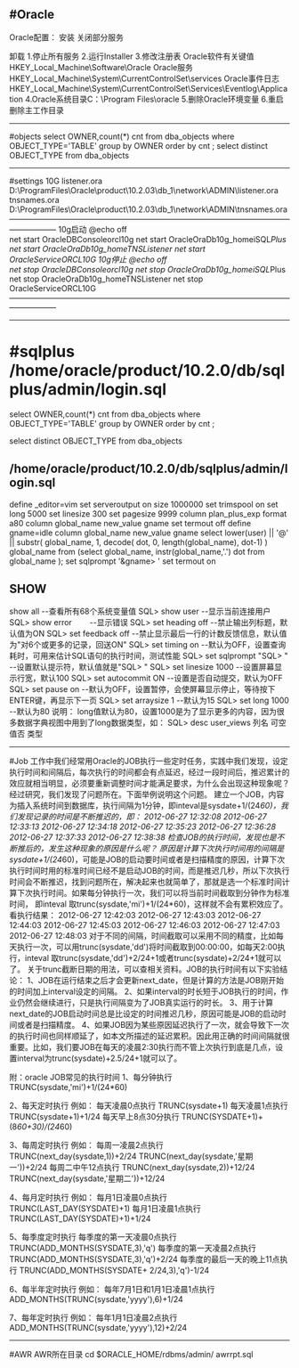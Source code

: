 #Oracle 
---

Oracle配置：
安装
关闭部分服务

卸载
1.停止所有服务
2.运行Installer
3.修改注册表
Oracle软件有关键值
HKEY_Local_Machine\Software\Oracle
Oracle服务
HKEY_Local_Machine\System\CurrentControlSet\services
Oracle事件日志
HKEY_Local_Machine\System\CurrentControlSet\Services\Eventlog\Application
4.Oracle系统目录C：\Program Files\oracle
5.删除Oracle环境变量
6.重启 删除主工作目录

---
#objects
    select OWNER,count(*) cnt from dba_objects 
    where  OBJECT_TYPE='TABLE' group by OWNER order by cnt ;
    select distinct OBJECT_TYPE from dba_objects 



---
#settings
10G
listener.ora
D:\ProgramFiles\Oracle\product\10.2.03\db_1\network\ADMIN\listener.ora
tnsnames.ora
D:\ProgramFiles\Oracle\product\10.2.03\db_1\network\ADMIN\tnsnames.ora
——————————————————————————————————————————
10g启动
@echo off  
net start OracleDBConsoleorcl10g
net start OracleOraDb10g_homeiSQL*Plus
net start OracleOraDb10g_homeTNSListener
net start OracleServiceORCL10G
10g停止
@echo off  
net stop OracleDBConsoleorcl10g
net stop OracleOraDb10g_homeiSQL*Plus
net stop OracleOraDb10g_homeTNSListener
net stop OracleServiceORCL10G
——————————————————————————————————————————



---
#sqlplus
/home/oracle/product/10.2.0/db/sqlplus/admin/login.sql
=======



select OWNER,count(*) cnt from dba_objects 
where  OBJECT_TYPE='TABLE'
group by OWNER order by cnt ;

select distinct OBJECT_TYPE from dba_objects 





## /home/oracle/product/10.2.0/db/sqlplus/admin/login.sql
define _editor=vim
set serveroutput on size 1000000
set trimspool on
set long 5000
set linesize 300
set pagesize 9999
column plan_plus_exp format a80
column global_name new_value gname
set termout off
define gname=idle
column global_name new_value gname
select lower(user) || '@' || substr( global_name, 1, decode( dot, 0, length(global_name), dot-1) ) global_name
  from (select global_name, instr(global_name,'.') dot from global_name );
set sqlprompt '&gname> '
set termout on

## SHOW
show all --查看所有68个系统变量值 
SQL> show user --显示当前连接用户 
SQL> show error　　 --显示错误 
SQL> set heading off --禁止输出列标题，默认值为ON 
SQL> set feedback off --禁止显示最后一行的计数反馈信息，默认值为"对6个或更多的记录，回送ON"
SQL> set timing on --默认为OFF，设置查询耗时，可用来估计SQL语句的执行时间，测试性能 
SQL> set sqlprompt "SQL> " --设置默认提示符，默认值就是"SQL> " 
SQL> set linesize 1000 --设置屏幕显示行宽，默认100 
SQL> set autocommit ON --设置是否自动提交，默认为OFF 
SQL> set pause on --默认为OFF，设置暂停，会使屏幕显示停止，等待按下ENTER键，再显示下一页 
SQL> set arraysize 1 --默认为15 
SQL> set long 1000 --默认为80 
说明： long值默认为80，设置1000是为了显示更多的内容，因为很多数据字典视图中用到了long数据类型，如： 
SQL> desc user_views 
列名 可空值否 类型 



---
#Job
工作中我们经常用Oracle的JOB执行一些定时任务，实践中我们发现，设定执行时间和间隔后，每次执行的时间都会有点延迟，经过一段时间后，推迟累计的效应就相当明显，必须要重新调整时间才能满足要求，为什么会出现这种现象呢？经过研究，我们发现了问题所在。下面举例说明这个问题。
建立一个JOB，内容为插入系统时间到数据库，执行间隔为1分钟，即inteval是sysdate+1/(24*60)，我们发现记录的时间是不断推迟的，即：
2012-06-27 12:32:08
2012-06-27 12:33:13
2012-06-27 12:34:18
2012-06-27 12:35:23
2012-06-27 12:36:28
2012-06-27 12:37:33
2012-06-27 12:38:38
检查JOB的执行时间，发现也是不断推后的，发生这种现象的原因是什么呢？
原因是计算下次执行时间用的间隔是sysdate+1/(24*60)，可能是JOB的启动要时间或者是扫描精度的原因，计算下次执行时间时用的标准时间已经不是启动JOB的时间，而是推迟几秒，所以下次执行时间会不断推迟，找到问题所在，解决起来也就简单了，那就是选一个标准时间计算下次执行时间。如果每分钟执行一次，我们可以将当前时间截取到分钟作为标准时间，
即inteval 取trunc(sysdate,'mi')+1/(24*60)，这样就不会有累积效应了。看执行结果：
2012-06-27 12:42:03
2012-06-27 12:43:03
2012-06-27 12:44:03
2012-06-27 12:45:03
2012-06-27 12:46:03
2012-06-27 12:47:03
2012-06-27 12:48:03
对于不同的间隔，时间截取可以采用不同的精度，比如每天执行一次，可以用trunc(sysdate,'dd')将时间截取到00:00:00，如每天2:00执行，inteval 取trunc(sysdate,'dd')+2/24+1或者trunc(sysdate)+2/24+1就可以了。
关于trunc截断日期的用法，可以查相关资料。JOB的执行时间有以下实验结论：
1、JOB在运行结束之后才会更新next_date，但是计算的方法是JOB刚开始的时间加上interval设定的间隔。
2、如果interval的时长短于JOB执行的时间，作业仍然会继续进行，只是执行间隔变为了JOB真实运行的时长。
3、用于计算next_date的JOB启动时间总是比设定的时间推迟几秒，原因可能是JOB的启动时间或者是扫描精度。
4、如果JOB因为某些原因延迟执行了一次，就会导致下一次的执行时间也同样顺延了，如本文所描述的延迟累积。因此用正确的时间间隔就很重要。比如，我们要JOB在每天的凌晨2:30执行而不管上次执行到底是几点，设置interval为trunc(sysdate)+2.5/24+1就可以了。


附：oracle JOB常见的执行时间
1、每分钟执行
TRUNC(sysdate,'mi')+1/(24*60)

2、每天定时执行
例如：
每天凌晨0点执行
TRUNC(sysdate+1)
每天凌晨1点执行
TRUNC(sysdate+1)+1/24
每天早上8点30分执行
TRUNC(SYSDATE+1)+(8*60+30)/(24*60)

3、每周定时执行
例如：
每周一凌晨2点执行
TRUNC(next_day(sysdate,1))+2/24
TRUNC(next_day(sysdate,'星期一'))+2/24
每周二中午12点执行
TRUNC(next_day(sysdate,2))+12/24
TRUNC(next_day(sysdate,'星期二'))+12/24

4、每月定时执行
例如：
每月1日凌晨0点执行
TRUNC(LAST_DAY(SYSDATE)+1)
每月1日凌晨1点执行
TRUNC(LAST_DAY(SYSDATE)+1)+1/24

5、每季度定时执行
每季度的第一天凌晨0点执行
TRUNC(ADD_MONTHS(SYSDATE,3),'q')
每季度的第一天凌晨2点执行
TRUNC(ADD_MONTHS(SYSDATE,3),'q')+2/24
每季度的最后一天的晚上11点执行
TRUNC(ADD_MONTHS(SYSDATE+ 2/24,3),'q')-1/24

6、每半年定时执行
例如：
每年7月1日和1月1日凌晨1点执行
ADD_MONTHS(TRUNC(sysdate,'yyyy'),6)+1/24

7、每年定时执行
例如：
每年1月1日凌晨2点执行
ADD_MONTHS(TRUNC(sysdate,'yyyy'),12)+2/24




---
#AWR
AWR所在目录
cd $ORACLE_HOME/rdbms/admin/
awrrpt.sql



